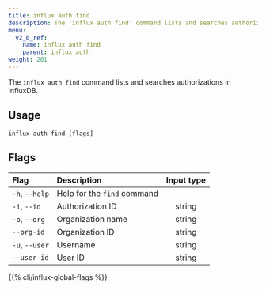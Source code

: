 ```yaml
---
title: influx auth find
description: The 'influx auth find' command lists and searches authorizations in InfluxDB.
menu:
  v2_0_ref:
    name: influx auth find
    parent: influx auth
weight: 201
---
```


The `influx auth find` command lists and searches authorizations in InfluxDB.

## Usage
```
influx auth find [flags]
```

## Flags
| Flag           | Description                 | Input type  |
|:----           |:-----------                 |:----------: |
| `-h`, `--help` | Help for the `find` command |             |
| `-i`, `--id`   | Authorization ID            | string      |
| `-o`, `--org`  | Organization name           | string      |
| `--org-id`     | Organization ID             | string      |
| `-u`, `--user` | Username                    | string      |
| `--user-id`    | User ID                     | string      |

{{% cli/influx-global-flags %}}
